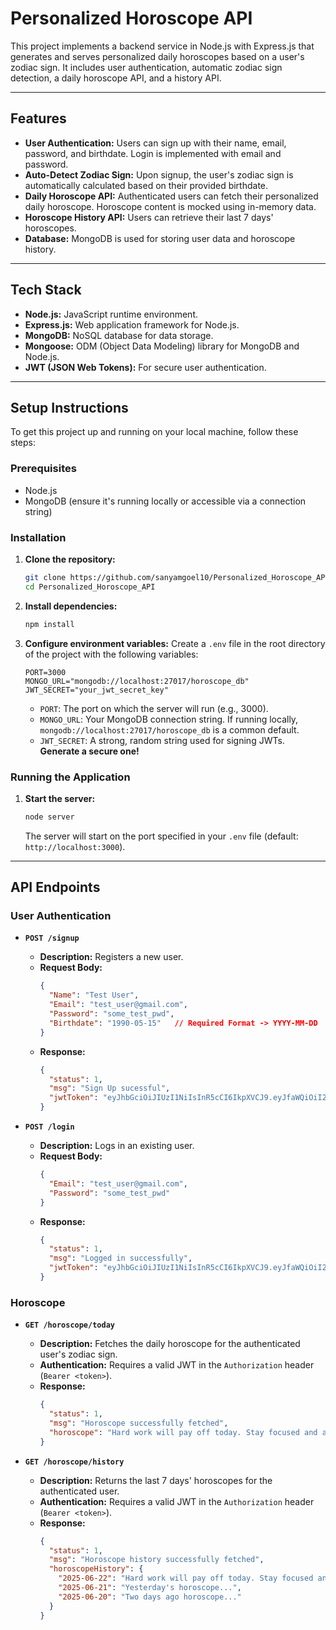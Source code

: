 # Personalized Horoscope API

This project implements a backend service in Node.js with Express.js that generates and serves personalized daily horoscopes based on a user's zodiac sign. It includes user authentication, automatic zodiac sign detection, a daily horoscope API, and a history API.

-----

## Features

  * **User Authentication:** Users can sign up with their name, email, password, and birthdate. Login is implemented with email and password.
  * **Auto-Detect Zodiac Sign:** Upon signup, the user's zodiac sign is automatically calculated based on their provided birthdate.
  * **Daily Horoscope API:** Authenticated users can fetch their personalized daily horoscope. Horoscope content is mocked using in-memory data.
  * **Horoscope History API:** Users can retrieve their last 7 days' horoscopes.
  * **Database:** MongoDB is used for storing user data and horoscope history.

-----

## Tech Stack

  * **Node.js:** JavaScript runtime environment.
  * **Express.js:** Web application framework for Node.js.
  * **MongoDB:** NoSQL database for data storage.
  * **Mongoose:** ODM (Object Data Modeling) library for MongoDB and Node.js.
  * **JWT (JSON Web Tokens):** For secure user authentication.

-----

## Setup Instructions

To get this project up and running on your local machine, follow these steps:

### Prerequisites

  * Node.js
  * MongoDB (ensure it's running locally or accessible via a connection string)

### Installation

1.  **Clone the repository:**

    ```bash
    git clone https://github.com/sanyamgoel10/Personalized_Horoscope_API.git
    cd Personalized_Horoscope_API
    ```

2.  **Install dependencies:**

    ```bash
    npm install
    ```

3.  **Configure environment variables:**
    Create a `.env` file in the root directory of the project with the following variables:

    ```
    PORT=3000
    MONGO_URL="mongodb://localhost:27017/horoscope_db"
    JWT_SECRET="your_jwt_secret_key"
    ```

      * `PORT`: The port on which the server will run (e.g., 3000).
      * `MONGO_URL`: Your MongoDB connection string. If running locally, `mongodb://localhost:27017/horoscope_db` is a common default.
      * `JWT_SECRET`: A strong, random string used for signing JWTs. **Generate a secure one\!**

### Running the Application

1.  **Start the server:**

    ```bash
    node server
    ```

    The server will start on the port specified in your `.env` file (default: `http://localhost:3000`).

-----

## API Endpoints
### User Authentication

  * **`POST /signup`**

      * **Description:** Registers a new user.
      * **Request Body:**
        ```json
        {
          "Name": "Test User",
          "Email": "test_user@gmail.com",
          "Password": "some_test_pwd",
          "Birthdate": "1990-05-15"   // Required Format -> YYYY-MM-DD
        }
        ```
      * **Response:**
        ```json
        {
          "status": 1,
          "msg": "Sign Up sucessful",
          "jwtToken": "eyJhbGciOiJIUzI1NiIsInR5cCI6IkpXVCJ9.eyJfaWQiOiI2ODU3Y2NlMmRmMGU2YTFiMjA5OTNjNjIiLCJlbWFpbCI6Im5ld191c2VyQGdtYWlsLmNvbSIsImlhdCI6MTc1MDU4NDU0NywiZXhwIjoxNzUwNTg4MTQ3fQ.3o4qtSwY8wefyGPdV5Om7W2-X6nEVHSjcgF4aNydOSs"
        }
        ```

  * **`POST /login`**

      * **Description:** Logs in an existing user.
      * **Request Body:**
        ```json
        {
          "Email": "test_user@gmail.com",
          "Password": "some_test_pwd"
        }
        ```
      * **Response:**
        ```json
        {
          "status": 1,
          "msg": "Logged in successfully",
          "jwtToken": "eyJhbGciOiJIUzI1NiIsInR5cCI6IkpXVCJ9.eyJfaWQiOiI2ODU3Y2NlMmRmMGU2YTFiMjA5OTNjNjIiLCJlbWFpbCI6Im5ld191c2VyQGdtYWlsLmNvbSIsImlhdCI6MTc1MDU4NjY3NywiZXhwIjoxNzUwNTkwMjc3fQ.gQxom9DZwk74DKJjQuDBXxjXR9YhEZBOOZ3eC2cS9GA"
        }
        ```

### Horoscope

  * **`GET /horoscope/today`**

      * **Description:** Fetches the daily horoscope for the authenticated user's zodiac sign.
      * **Authentication:** Requires a valid JWT in the `Authorization` header (`Bearer <token>`).
      * **Response:**
        ```json
        {
          "status": 1,
          "msg": "Horoscope successfully fetched",
          "horoscope": "Hard work will pay off today. Stay focused and avoid unnecessary distractions."
        }
        ```

  * **`GET /horoscope/history`**

      * **Description:** Returns the last 7 days' horoscopes for the authenticated user.
      * **Authentication:** Requires a valid JWT in the `Authorization` header (`Bearer <token>`).
      * **Response:**
        ```json
        {
          "status": 1,
          "msg": "Horoscope history successfully fetched",
          "horoscopeHistory": {
            "2025-06-22": "Hard work will pay off today. Stay focused and avoid unnecessary distractions.",
            "2025-06-21": "Yesterday's horoscope...",
            "2025-06-20": "Two days ago horoscope..."
          }
        }
        ```